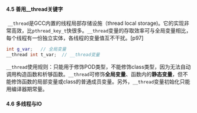#### 4.5 善用\_\_thread关键字

​    `__thread`是GCC内置的线程局部存储设施（thread local storage\)。它的实现非常高效，比`pthread_key_t`快很多。`__thread`变量的存取效率可与全局变量相比，每个线程有一份独立实体，各线程的变量值互不干扰。\[p97\]

```c++
int g_var;   // 全局变量
__thread int t_var;  // __thread变量
```

​    `__thread`使用规则：只能用于修饰POD类型，不能修饰class类型，因为无法自动调用构造函数和析够函数。`__thread`可修饰**全局变量**、函数内的**静态变量**，但不能修饰函数的局部变量或class的普通成员变量。另外，`__thread`变量初始化只能用编译器期常量。

#### 4.6 多线程与IO



